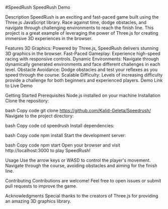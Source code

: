 #SpeedRush
SpeedRush Demo

Description
SpeedRush is an exciting and fast-paced game built using the Three.js JavaScript library. Race against time, dodge obstacles, and navigate through challenging environments to reach the finish line. This project is a great example of leveraging the power of Three.js for creating immersive 3D experiences in the browser.

Features
3D Graphics: Powered by Three.js, SpeedRush delivers stunning 3D graphics in the browser.
Fast-Paced Gameplay: Experience high-speed racing with responsive controls.
Dynamic Environments: Navigate through dynamically generated environments and face different challenges in each level.
Obstacle Avoidance: Dodge obstacles and test your reflexes as you speed through the course.
Scalable Difficulty: Levels of increasing difficulty provide a challenge for both beginners and experienced players.
Demo
Link to Live Demo

Getting Started
Prerequisites
Node.js installed on your machine
Installation
Clone the repository:

bash
Copy code
git clone https://github.com/Kalid-Geleta/Speedrush/
Navigate to the project directory:

bash
Copy code
cd speedrush
Install dependencies:

bash
Copy code
npm install
Start the development server:

bash
Copy code
npm start
Open your browser and visit http://localhost:3000 to play SpeedRush!

Usage
Use the arrow keys or WASD to control the player's movement.
Navigate through the course, avoiding obstacles and aiming for the finish line.

Contributing
Contributions are welcome! Feel free to open issues or submit pull requests to improve the game.

Acknowledgments
Special thanks to the creators of Three.js for providing an amazing 3D graphics library.






